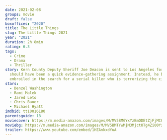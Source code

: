 ```yaml
---
date: 2021-02-08
groups: movie
draft: false
boxoffices: "2020"
title: The Little Things
slug: The Little Things 2021
year: "2021"
duration: 2h 8min
rating: 6.3
tags:
  - Crime
  - Drama
  - Thriller
story: Kern County Deputy Sheriff Joe Deacon is sent to Los Angeles for what
  should have been a quick evidence-gathering assignment. Instead, he becomes
  embroiled in the search for a serial killer who is terrorizing the city.
stars:
  - Denzel Washington
  - Rami Malek
  - Jared Leto
  - Chris Bauer
  - Michael Hyatt
imdbid: tt10016180
parentsguide: 18
moviecover: https://m.media-amazon.com/images/M/MV5BMGYxYzBmODEtZjFjMC00OTEyLWJmNjgtY2VkYTgxMzRkMDJiXkEyXkFqcGdeQXVyMTkxNjUyNQ@@._V1_FMjpg_UX1012_.jpg
moviebg: https://m.media-amazon.com/images/M/MV5BMTYwMjM3MjctOTg4Zi00YzEzLWE0YzktOTE2Zjk1MzI2YTk0XkEyXkFqcGdeQXVyNjUwNzk3NDc@._V1_FMjpg_UX1280_.jpg
trailer: https://www.youtube.com/embed/1HZAnkxdYuA
---
```

